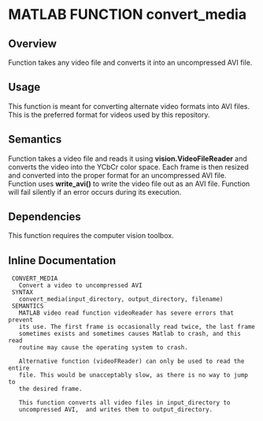 # MATLAB FUNCTION convert_media

## Overview

Function takes any video file and converts it into an uncompressed AVI file. 

## Usage

This function is meant for converting alternate video formats into AVI files. This is the preferred format for videos used by this repository.

## Semantics

Function takes a video file and reads it using **vision.VideoFileReader** and converts the video into the YCbCr color space. Each frame is then resized and converted into the proper format for an uncompressed AVI file. Function uses **write_avi()** to write the video file out as an AVI file. Function will fail silently if an error occurs during its execution. 

## Dependencies

This function requires the computer vision toolbox. 


## Inline Documentation
```text
 CONVERT_MEDIA
   Convert a video to uncompressed AVI
 SYNTAX
   convert_media(input_directory, output_directory, filename)
 SEMANTICS
   MATLAB video read function videoReader has severe errors that prevent
   its use. The first frame is occasionally read twice, the last frame
   sometimes exists and sometimes causes Matlab to crash, and this read
   routine may cause the operating system to crash.

   Alternative function (videoFReader) can only be used to read the entire
   file. This would be unacceptably slow, as there is no way to jump to
   the desired frame.

   This function converts all video files in input_directory to
   uncompressed AVI,  and writes them to output_directory.
```
